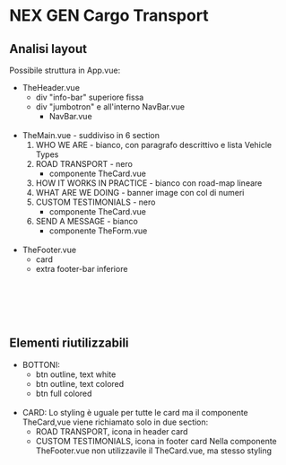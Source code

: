 # NEX GEN Cargo Transport
## Analisi layout
<!-- ![](public/img/screencapture.png) -->
Possibile struttura in App.vue:
-   TheHeader.vue
    - div "info-bar" superiore fissa
    - div "jumbotron" e all'interno NavBar.vue
        - NavBar.vue
<br></br>
-   TheMain.vue - 
suddiviso in 6 section
    1. WHO WE ARE - bianco, con paragrafo descrittivo e lista Vehicle Types
    2. ROAD TRANSPORT - nero
        - componente TheCard.vue
    3. HOW IT WORKS IN PRACTICE - bianco con road-map lineare
    4. WHAT ARE WE DOING - banner image con col di numeri
    5. CUSTOM TESTIMONIALS - nero
        - componente TheCard.vue
    6. SEND A MESSAGE - bianco
        - componente TheForm.vue
<br></br>
- TheFooter.vue
    - card
    - extra footer-bar inferiore

<br></br>
<br></br>
## Elementi riutilizzabili
- BOTTONI:
    - btn outline, text white 
    - btn outline, text colored
    - btn full colored
<br></br>
- CARD:
Lo styling è uguale per tutte le card ma il componente TheCard,vue viene richiamato solo in due section: 
    - ROAD TRANSPORT, icona in header card
    - CUSTOM TESTIMONIALS, icona in footer card
Nella componente TheFooter.vue non utilizzavile il TheCard.vue, ma stesso styling
<br></br>

